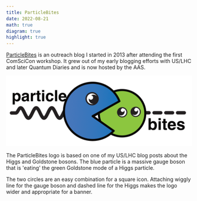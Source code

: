 ```yaml
---
title: ParticleBites
date: 2022-08-21
math: true
diagram: true
highlight: true
---
```


[ParticleBites](https://www.particlebites.com) is an outreach blog I started in 2013 after attending the first ComSciCon workshop. It grew out of my early blogging efforts with US/LHC and later Quantum Diaries and is now hosted by the AAS.

![ParticleBites](./pblogo5.png)

The ParticleBites logo is based on one of my US/LHC blog posts about the Higgs and Goldstone bosons. The blue particle is a massive gauge boson that is 'eating' the green Goldstone mode of a Higgs particle.

The two circles are an easy combination for a square icon. Attaching wiggly line for the gauge boson and dashed line for the Higgs makes the logo wider and appropriate for a banner.